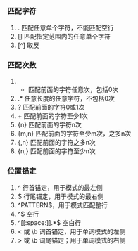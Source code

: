 ### 匹配字符
1. . 匹配任意单个字符，不能匹配空行
2. [] 匹配指定范围内的任意单个字符
3. [^] 取反


### 匹配次数
1. * 匹配前面的字符任意次，包括0次
2. .* 任意长度的任意字符，不包括0次
3. \? 匹配前面的字符0或1次
4. \+ 匹配前面的字符至少1次
5. \{n\} 匹配前面的字符n次
6. \{m,n\} 匹配前面的字符至少m次，之多n次
7. \{,n\} 匹配前面的字符之多n次
8. \{n,\} 匹配前面的字符至少n次
   
### 位置锚定
1. ^ 行首锚定，用于模式的最左侧
2. $ 行尾锚定，用于模式的最右侧
3. ^PATTERN$，用于模式匹配整行
4. ^$ 空行
5. ^[[:space:]].*$ 空白行
6. \< 或 \b 词首锚定，用于单词模式的左侧
7. \> 或 \b 词尾锚定；用于单词模式的右侧

